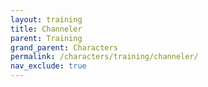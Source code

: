 ```yaml
---
layout: training
title: Channeler
parent: Training
grand_parent: Characters
permalink: /characters/training/channeler/
nav_exclude: true
---
```

